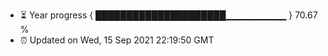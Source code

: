 - ⏳ Year progress { █████████████████████▁▁▁▁▁▁▁▁▁ } 70.67 %
- ⏰ Updated on Wed, 15 Sep 2021 22:19:50 GMT

